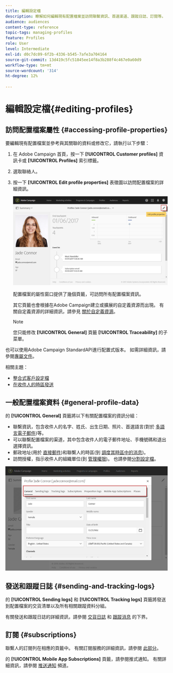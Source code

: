 ```yaml
---
title: 編輯設定檔
description: 瞭解如何編輯現有配置檔案並訪問聯繫資訊、首選渠道、跟蹤日誌、訂閱等。
audience: audiences
content-type: reference
topic-tags: managing-profiles
feature: Profiles
role: User
level: Intermediate
exl-id: d0c7dc09-6f2b-4336-b545-7afe3a704164
source-git-commit: 13d419c5fc51845ee14f8a3b288f4c467e0a60d9
workflow-type: tm+mt
source-wordcount: '314'
ht-degree: 12%

---
```


# 編輯設定檔{#editing-profiles}

## 訪問配置檔案屬性 {#accessing-profile-properties}

要編輯現有配置檔案並參考與其關聯的資料或修改它，請執行以下步驟：

1. 在 Adobe Campaign 首頁，按一下 **[!UICONTROL Customer profiles]** 資訊卡或 **[!UICONTROL Profiles]** 索引標籤。
1. 選取聯絡人。
1. 按一下 **[!UICONTROL Edit profile properties]** 表徵圖以訪問配置檔案的詳細資訊。

   ![](assets/profile_creation2.png)

   配置檔案的屬性窗口提供了幾個頁籤，可訪問所有配置檔案資訊。

   其它頁籤也會根據在Adobe Campaign建立或擴展的自定義資源而出現。 有關自定義資源的詳細資訊，請參見 [關於自定義資源](../../developing/using/data-model-concepts.md)。

   >[!NOTE]
   >
   >您只能修改 **[!UICONTROL General]** 頁籤 **[!UICONTROL Traceability]** 的子菜單。

也可以使用Adobe Campaign StandardAPI進行配置式版本。 如需詳細資訊，請參閱[專屬文件](../../api/using/updating-profiles.md)。

相關主題：

* [整合式客戶設定檔](../../audiences/using/integrated-customer-profile.md)
* [在收件人的時區發送](../../sending/using/sending-messages-at-the-recipient-s-time-zone.md)

## 一般配置檔案資料 {#general-profile-data}

的 **[!UICONTROL General]** 頁籤將以下有關配置檔案的資訊分組：

* 聯繫資訊，包含收件人的名字、姓氏、出生日期、照片、首選語言(對於 [多語言電子郵件](../../channels/using/creating-a-multilingual-email.md))等。
* 可以聯繫配置檔案的渠道，其中包含收件人的電子郵件地址、手機號碼和退出選擇資訊。
* 郵政地址(用於 [直接郵件](../../channels/using/about-direct-mail.md))和聯繫人的時區(到 [調度其時區中的消息](../../sending/using/sending-messages-at-the-recipient-s-time-zone.md))。
* 訪問授權，指示收件人的組織單位(到 [管理權限](../../administration/using/about-access-management.md))。 也請參閱[分割設定檔](../../administration/using/organizational-units.md#partitioning-profiles)。

![](assets/profile_creation4.png)

## 發送和跟蹤日誌 {#sending-and-tracking-logs}

的 **[!UICONTROL Sending logs]** 和 **[!UICONTROL Tracking logs]** 頁籤將發送到配置檔案的交貨清單以及所有相關跟蹤資料分組。

有關發送和跟蹤日誌的詳細資訊，請參閱 [交貨日誌](../../sending/using/monitoring-a-delivery.md#delivery-logs) 和 [跟蹤消息](../../sending/using/tracking-messages.md) 的下界。

## 訂閱 {#subscriptions}

聯繫人的訂閱列在相應的頁籤中。 有關訂閱服務的詳細資訊，請參閱 [此部分](../../audiences/using/about-subscriptions.md)。

的 **[!UICONTROL Mobile App Subscriptions]** 頁籤，請參閱推式通知。 有關詳細資訊，請參閱 [推送通知](../../channels/using/about-push-notifications.md) 頻道。
